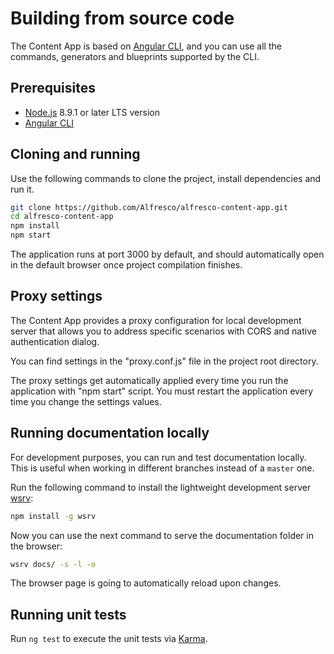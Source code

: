 # Building from source code

The Content App is based on [Angular CLI](https://cli.angular.io), and you can use all the commands, generators and blueprints supported by the CLI.

## Prerequisites

- [Node.js](https://nodejs.org/en/) 8.9.1 or later LTS version
- [Angular CLI](https://cli.angular.io/)

## Cloning and running

Use the following commands to clone the project, install dependencies and run it.

```sh
git clone https://github.com/Alfresco/alfresco-content-app.git
cd alfresco-content-app
npm install
npm start
```

The application runs at port 3000 by default, and should automatically open in the default browser once project compilation finishes.

## Proxy settings

The Content App provides a proxy configuration for local development server
that allows you to address specific scenarios with CORS and native authentication dialog.

You can find settings in the "proxy.conf.js" file in the project root directory.

<p class="warning">
The proxy settings get automatically applied every time you run the application with "npm start" script.
You must restart the application every time you change the settings values.
</p>

## Running documentation locally

For development purposes, you can run and test documentation locally.
This is useful when working in different branches instead of a `master` one.

Run the following command to install the lightweight development server [wsrv](https://denysvuika.gitlab.io/wsrv/#/):

```sh
npm install -g wsrv
```

Now you can use the next command to serve the documentation folder in the browser:

```sh
wsrv docs/ -s -l -o
```

The browser page is going to automatically reload upon changes.

## Running unit tests

Run `ng test` to execute the unit tests via [Karma](https://karma-runner.github.io).

